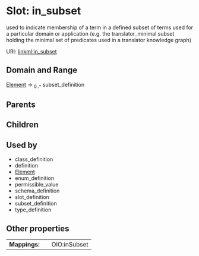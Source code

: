 
# Slot: in_subset


used to indicate membership of a term in a defined subset of terms used for a particular domain or application (e.g. the translator_minimal subset holding the minimal set of predicates used in a translator knowledge graph)

URI: [linkml:in_subset](https://w3id.org/linkml/in_subset)


## Domain and Range

[Element](Element.md) ->  <sub>0..*</sub>
 subset_definition

## Parents


## Children


## Used by

 * class_definition
 * definition
 * [Element](Element.md)
 * enum_definition
 * permissible_value
 * schema_definition
 * slot_definition
 * subset_definition
 * type_definition

## Other properties

|  |  |  |
| --- | --- | --- |
| **Mappings:** | | OIO:inSubset |

